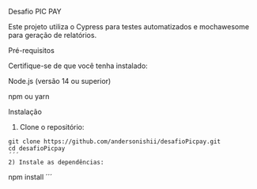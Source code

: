 Desafio PIC PAY

Este projeto utiliza o Cypress para testes automatizados e mochawesome para geração de relatórios.

Pré-requisitos

Certifique-se de que você tenha instalado:

Node.js (versão 14 ou superior)

npm ou yarn

Instalação

1) Clone o repositório:
```
git clone https://github.com/andersonishii/desafioPicpay.git
cd desafioPicpay
´´´
2) Instale as dependências:
```
npm install
´´´
